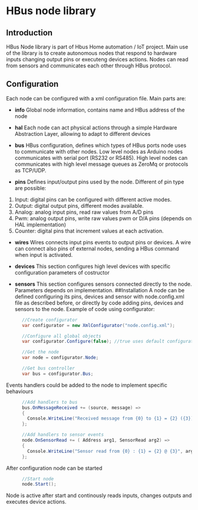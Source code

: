 # HBus node library

## Introduction
HBus Node library is part of Hbus Home automation / IoT project. 
Main use of the library is to create autonomous nodes that respond to hardware inputs changing output pins
or executeng devices actions. Nodes can read from sensors and communicates each other through HBus protocol.

## Configuration
Each node can be configured with a xml configuration file. Main parts are:
* **info** Global node information, contains name and HBus address of the node

* **hal** Each node can act physical actions through a simple Hardware Abstraction Layer, allowing to adapt 
to different devices

* **bus** HBus configuration, defines which types of HBus ports node uses to communicate with other nodes. 
Low level nodes as Arduino nodes communicates with serial port (RS232 or RS485). 
High level nodes can communicates with high level message queues as ZeroMq or protocols as TCP/UDP.

* **pins** Defines input/output pins used by the node. Different of pin type are possible:
1. Input: digital pins can be configured with different active modes.
2. Output: digital output pins, different modes available.
3. Analog: analog input pins, read raw values from A/D pins
4. Pwm: analog output pins, write raw values pwm or D/A pins (depends on HAL implementation)
5. Counter: digital pins that increment values at each activation.

* **wires** Wires connects input pins events to output pins or devices. A wire can connect also pins of external 
nodes, sending a HBus command when input is activated.

* **devices** This section configures high level devices with specific configuration parameters of costructor

* **sensors** This section configures sensors connected directly to the node. Parameters depends on implementation.
##Installation
A node can be defined configuring its pins, devices and sensor with node.config.xml file as described before,
or directly by code adding pins, devices and sensors to the node.
Example of code using configurator:
```C#
      //Create configurator
      var configurator = new XmlConfigurator("node.config.xml");

      //Configure all global objects
      var configurator.Configure(false); //true uses default configuration that for low level nodes is readonly

      //Get the node
      var node = configurator.Node;

	  //Get bus controller
      var bus = configurator.Bus;
```
Events handlers could be added to the node to implement specific behaviours

```C#
      //Add handlers to bus
      bus.OnMessageReceived += (source, message) =>
      {
        Console.WriteLine("Received message from {0} to {1} = {2} ({3})", message.Source, message.Destination, message.Command, message.Flags);
      };

      //Add handlers to sensor events
      node.OnSensorRead += ( Address arg1, SensorRead arg2) =>
      {
        Console.WriteLine("Sensor read from {0} : {1} = {2} @ {3}", arg1, arg2.Name, arg2.Value, arg2.Time);
      };
```

After configuration node can be started
```C#
      //Start node
      node.Start();
```
Node is active after start and continously reads inputs, changes outputs and executes device actions.

